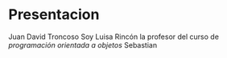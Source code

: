 # Presentacion
Juan David Troncoso Soy Luisa Rincón la profesor del curso de *programación orientada a objetos* Sebastian

